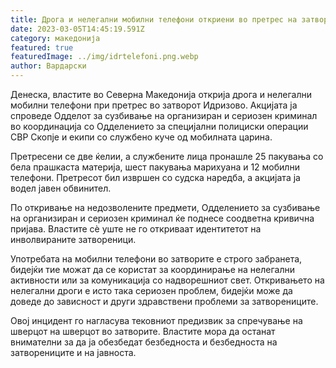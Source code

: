 ```yaml
---
title: Дрога и нелегални мобилни телефони откриени во претрес на затворот Идризово
date: 2023-03-05T14:45:19.591Z
category: македонија
featured: true
featuredImage: ../img/idrtelefoni.png.webp
author: Вардарски
---
```


Денеска, властите во Северна Македонија открија дрога и нелегални мобилни телефони при претрес во затворот Идризово. Акцијата ја спроведе Одделот за сузбивање на организиран и сериозен криминал во координација со Одделението за специјални полициски операции СВР Скопје и екипи со службено куче од мобилната царина.

Претресени се две ќелии, а службените лица пронашле 25 пакувања со бела прашкаста материја, шест пакувања марихуана и 12 мобилни телефони. Претресот бил извршен со судска наредба, а акцијата ја водел јавен обвинител.

По откривање на недозволените предмети, Одделението за сузбивање на организиран и сериозен криминал ќе поднесе соодветна кривична пријава. Властите сè уште не го откриваат идентитетот на инволвираните затвореници.

Употребата на мобилни телефони во затворите е строго забранета, бидејќи тие можат да се користат за координирање на нелегални активности или за комуникација со надворешниот свет. Откривањето на нелегални дроги е исто така сериозен проблем, бидејќи може да доведе до зависност и други здравствени проблеми за затворениците.

Овој инцидент го нагласува тековниот предизвик за спречување на шверцот на шверцот во затворите. Властите мора да останат внимателни за да ја обезбедат безбедноста и безбедноста на затворениците и на јавноста.
